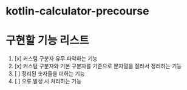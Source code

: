 # kotlin-calculator-precourse

# 구현할 기능 리스트

1. [x] 커스텀 구분자 유무 파악하는 기능
2. [x] 커스텀 구분자와 기본 구분자를 기준으로 문자열을 잘라서 정리하는 기능
3. [ ] 정리된 숫자들을 더하는 기능
4. [ ] 오류 발생 시 처리하는 기능